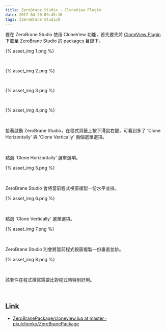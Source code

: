 ```yaml
---
title: ZeroBrane Studio - CloneView Plugin
date: 2017-04-20 09:45:16
tags: [ZeroBrane Studio]
---
```


要在 ZeroBrane Studio 使用 CloneView 功能，首先要先將 [CloneView Plugin](https://github.com/pkulchenko/ZeroBranePackage/blob/master/cloneview.lua) 下載至 ZeroBrane Studio 的 packages 目錄下。 

<!-- More -->

{% asset_img 1.png %}

<br/>


{% asset_img 2.png %}

<br/>



{% asset_img 3.png %}

<br/>


{% asset_img 4.png %}

<br/>


接著啟動 ZeroBrane Studio，在程式頁籤上按下滑鼠右鍵，可看到多了 'Clone Horizontally' 與 'Clone Vertically' 兩個選單選項。  

<br/>


點選 'Clone Horizontally' 選單選項。  

{% asset_img 5.png %}

<br/>


ZeroBrane Studio 會將當前程式視窗複製一份水平並排。  

{% asset_img 6.png %}

<br/>


點選 'Clone Vertically' 選單選項。

{% asset_img 7.png %}

<br/>


ZeroBrane Studio 則會將當前程式視窗複製一份垂直並排。

{% asset_img 8.png %}

<br/>


該套件在程式撰寫需要比對程式時特別好用。  

<br/>


Link
----
* [ZeroBranePackage/cloneview.lua at master · pkulchenko/ZeroBranePackage](https://github.com/pkulchenko/ZeroBranePackage/blob/master/cloneview.lua)